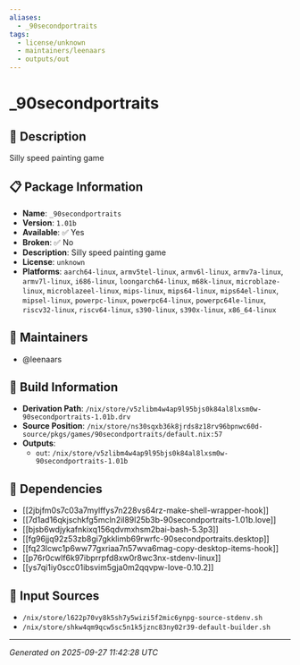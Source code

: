 ```yaml
---
aliases:
  - _90secondportraits
tags:
  - license/unknown
  - maintainers/leenaars
  - outputs/out
---
```


# _90secondportraits

## 📝 Description

Silly speed painting game

## 📋 Package Information

- **Name**: `_90secondportraits`
- **Version**: `1.01b`
- **Available**: ✅ Yes
- **Broken**: ✅ No
- **Description**: Silly speed painting game
- **License**: `unknown`
- **Platforms**: `aarch64-linux`, `armv5tel-linux`, `armv6l-linux`, `armv7a-linux`, `armv7l-linux`, `i686-linux`, `loongarch64-linux`, `m68k-linux`, `microblaze-linux`, `microblazeel-linux`, `mips-linux`, `mips64-linux`, `mips64el-linux`, `mipsel-linux`, `powerpc-linux`, `powerpc64-linux`, `powerpc64le-linux`, `riscv32-linux`, `riscv64-linux`, `s390-linux`, `s390x-linux`, `x86_64-linux`
## 👥 Maintainers

- @leenaars


## 🔧 Build Information

- **Derivation Path**: `/nix/store/v5zlibm4w4ap9l95bjs0k84al8lxsm0w-90secondportraits-1.01b.drv`
- **Source Position**: `/nix/store/ns30sqxb36k8jrds8z18rv96bpnwc60d-source/pkgs/games/90secondportraits/default.nix:57`
- **Outputs**:
  - `out`:  `/nix/store/v5zlibm4w4ap9l95bjs0k84al8lxsm0w-90secondportraits-1.01b`

## 🔗 Dependencies

- [[2jbjfm0s7c03a7mylffys7n228vs64rz-make-shell-wrapper-hook]]
- [[7d1ad16qkjschkfg5mcln2il89l25b3b-90secondportraits-1.01b.love]]
- [[bjsb6wdjykafnkixq156qdvmxhsm2bai-bash-5.3p3]]
- [[fg96jjq92z53zb8gi7gkklimb69rwrfc-90secondportraits.desktop]]
- [[fq23lcwc1p6ww77gxriaa7n57wva6mag-copy-desktop-items-hook]]
- [[p76r0cwlf6k97ibprrpfd8xw0r8wc3nx-stdenv-linux]]
- [[ys7qi1iy0scc01ibsvim5gja0m2qqvpw-love-0.10.2]]

## 📁 Input Sources

- `/nix/store/l622p70vy8k5sh7y5wizi5f2mic6ynpg-source-stdenv.sh`
- `/nix/store/shkw4qm9qcw5sc5n1k5jznc83ny02r39-default-builder.sh`

---
*Generated on 2025-09-27 11:42:28 UTC*
